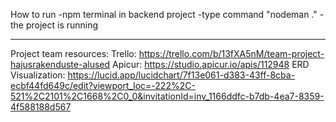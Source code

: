 How to run
-npm terminal in backend project
-type command "nodeman ."
-the project is running

----------------------------------
Project team resources:
Trello: https://trello.com/b/13fXA5nM/team-project-hajusrakenduste-alused
Apicur: https://studio.apicur.io/apis/112948
ERD Visualization: https://lucid.app/lucidchart/7f13e061-d383-43ff-8cba-ecbf44fd649c/edit?viewport_loc=-222%2C-521%2C2101%2C1668%2C0_0&invitationId=inv_1166ddfc-b7db-4ea7-8359-4f588188d567
